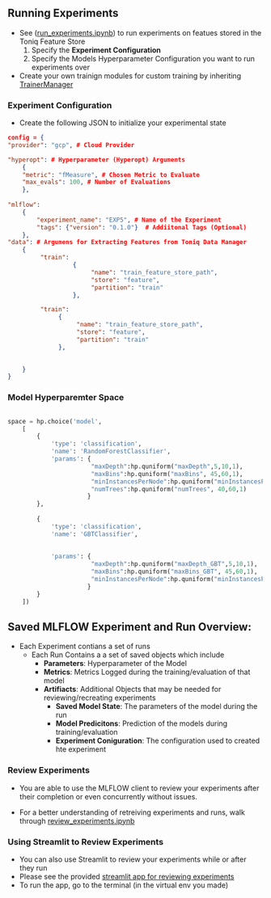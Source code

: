 




## Running Experiments

- See ([run_experiments.ipynb](run_experiments.ipynb)) to run experiments on featues stored in the Toniq Feature Store
    1. Specify the **Experiment Configuration**
    2. Specify the Models Hyperparameter Configuration you want to run experiments over
- Create your own trainign modules for custom training by inheriting [TrainerManager](../modules/trainer.py)
    

### Experiment Configuration

- Create the following JSON to initialize your experimental state


```json
config = {
"provider": "gcp", # Cloud Provider

"hyperopt": # Hyperparameter (Hyperopt) Arguments
    {
    "metric": "fMeasure", # Chosen Metric to Evaluate
    "max_evals": 100, # Number of Evaluations
    },
    
"mlflow": 
    {
        "experiment_name": "EXP5", # Name of the Experiment
        "tags": {"version": "0.1.0"}  # Addiitonal Tags (Optional)
    },
"data": # Argumens for Extracting Features from Toniq Data Manager
    {
         "train": 
                  {
                       "name": "train_feature_store_path", 
                       "store": "feature", 
                       "partition": "train"
                  },

         "train": 
              {
                   "name": "train_feature_store_path", 
                   "store": "feature", 
                   "partition": "train"
              },

    
    }
}
```
### Model Hyperparemter Space

```python

space = hp.choice('model',      
    [
        {
            'type': 'classification',
            'name': 'RandomForestClassifier',    
            'params': {
                       "maxDepth":hp.quniform("maxDepth",5,10,1),
                       "maxBins":hp.quniform("maxBins", 45,60,1),
                       "minInstancesPerNode":hp.quniform("minInstancesPerNode", 40,60,1),
                       "numTrees":hp.quniform("numTrees", 40,60,1)
                      }
        },
        
        {
            'type': 'classification',
            'name': 'GBTClassifier',   
            
            
            'params': {
                       "maxDepth":hp.quniform("maxDepth_GBT",5,10,1),
                       "maxBins":hp.quniform("maxBins_GBT", 45,60,1),
                       "minInstancesPerNode":hp.quniform("minInstancesPerNode_GBT", 40,60,1),
                      }
        }
    ])


```


## Saved MLFLOW Experiment and Run Overview:

- Each Experiment contians a set of runs 
    - Each Run Contains a a set of saved objects which include
        - **Parameters**: Hyperparameter of the Model
        - **Metrics**: Metrics Logged during the training/evaluation of that model
        - **Artifiacts**:  Additional Objects that may be needed for reviewing/recreating experiments
            - **Saved Model State**: The parameters of the model during the run
            - **Model Predicitons**: Prediction of the models during training/evaluation
            - **Experiment Coniguration**: The configuration used to created hte experiment


### Review Experiments

- You are able to use the MLFLOW client to review your experiments after their completion or even concurrently without issues.

- For a better understanding of retreiving experiments and runs,  walk through [review_experiments.ipynb](review_experiments.ipynb)


### Using Streamlit to Review Experiments

- You can also use Streamlit to review your experiments while or after they run
- Please see the provided [streamlit app for reviewing experiments](streamlit_review_experiments.py)
- To run the app, go to the terminal (in the virtual env you made)

